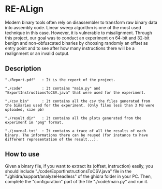 # RE-ALign
Modern binary tools often rely on disassembler to transform raw binary
data into assembly code. Linear sweep algorithm is one of the most used
technique in this case. However, it is vulnerable to misalignment. Through
this project, our goal was to conduct an experiment on 64-bit and 32-bit
benign and non-obfuscated binaries by choosing randomly an offset as entry
point and to see after how many instructions there will be a realignment or
an invalid output.


## Description
`"./Report.pdf"   : It is the report of the project.`

`"./code"         : It contains "main.py" and "ExportInstructionsToCSV.java" that were used for the experiment.`

`"./csv_bin"      : It contains all the csv the files generated from the binaries used for the experiment. (Only files less than 3 MB were uploaded, size pb)`

`"./result_dir"   : It contains all the plots generated from the experiment in "png" format.`

`"./journal.txt"  : It contains a trace of all the results of each binary. The informations there can be reused (for instance to have different representation of the result...).`



## How to use
Given a binary file, if you want to extract its (offset, instruction) easily, you should include "./code/ExportInstructionsToCSV.java" file in the "./ghidra/support/analyzeHeadless" of the ghidra folder in your PC. Then, complete the "configuration" part of the file "./code/main.py" and run it.
